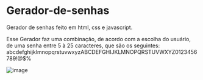 # Gerador-de-senhas
Gerador de senhas feito em html, css e javascript.

Esse Gerador faz uma combinação, de acordo com a escolha do usuário, de uma senha entre 5 à 25 caracteres, que são os seguintes: abcdefghijklmnopqrstuvwxyzABCDEFGHIJKLMNOPQRSTUVWXYZ0123456789!@$%

![image](https://user-images.githubusercontent.com/99113077/177671801-f1b5c1a0-8b5c-4d55-9138-a2e13f5e05c5.png)

